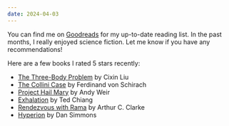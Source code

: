 ```yaml
---
date: 2024-04-03
---
```

You can find me on [Goodreads](https://www.goodreads.com/user/show/50192165-philipp) for my up-to-date reading list. In the past months, I really enjoyed science fiction. Let me know if you have any recommendations!

Here are a few books I rated 5 stars recently:

- [The Three-Body Problem](https://www.goodreads.com/book/show/20518872-the-three-body-problem) by Cixin Liu
- [The Collini Case](https://www.goodreads.com/book/show/16158581-the-collini-case) by Ferdinand von Schirach
- [Project Hail Mary](https://www.goodreads.com/book/show/54493401-project-hail-mary) by Andy Weir
- [Exhalation](https://www.goodreads.com/book/show/41160292-exhalation) by Ted Chiang
- [Rendezvous with Rama](https://www.goodreads.com/book/show/112537.Rendezvous_with_Rama) by Arthur C. Clarke
- [Hyperion](https://www.goodreads.com/book/show/77566.Hyperion) by Dan Simmons
